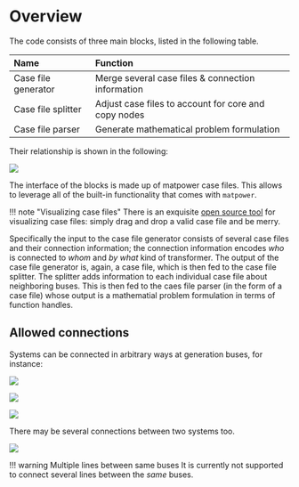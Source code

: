 # Overview 

The code consists of three main blocks, listed in the following table.

Name | Function
:--- | :---
Case file generator | Merge several case files & connection information |
Case file splitter | Adjust case files to account for core and copy nodes |
Case file parser | Generate mathematical problem formulation |

Their relationship is shown in the following:

[![](https://mermaid.ink/img/eyJjb2RlIjoiZ3JhcGggTFI7XG4gICAgY29ubihDb25uZWN0aW9uIGluZm9ybWF0aW9uKSAtLT4gZ2VuZXJhdG9yOjo6Y2FzZS1maWxlLXg7XG4gICAgbXBjMShDYXNlIGZpbGUgMSkgLS0-IGdlbmVyYXRvcihDYXNlIGZpbGUgZ2VuZXJhdG9yKTtcbiAgICBtcGMyKENhc2UgZmlsZSAyKSAtLT4gZ2VuZXJhdG9yO1xuICAgIG1wY2RvdCguLi4pIC0tPiBnZW5lcmF0b3IoQ2FzZSBmaWxlIGdlbmVyYXRvcik7XG4gICAgbXBjbihDYXNlIGZpbGUgbikgLS0-IGdlbmVyYXRvcihDYXNlIGZpbGUgZ2VuZXJhdG9yKTtcbiAgICBnZW5lcmF0b3ItLT5zcGxpdHRlcihDYXNlIGZpbGUgc3BsaXR0ZXIpOjo6Y2FzZS1maWxlLXg7XG4gICAgc3BsaXR0ZXItLT5wYXJzZXIoQ2FzZSBmaWxlIHBhcnNlcik6OjpjYXNlLWZpbGUteDtcbiAgICBwYXJzZXIgLS0-IHNvbHZlcjEoQURNTSk6Ojpzb2x2ZXI7XG4gICAgcGFyc2VyIC0tPiBzb2x2ZXIyKEFsYWRpbik6Ojpzb2x2ZXI7XG4gICAgcGFyc2VyIC0tPiBzb2x2ZXJEb3QoLi4uKTo6OnNvbHZlcjtcblxuICAgIHN0eWxlIGNvbm4gZmlsbDojZGRmZmRkO1xuICAgIGNsYXNzRGVmIGNhc2UtZmlsZS14IGZpbGw6I2JiYmJiYjtcbiAgICBjbGFzc0RlZiBzb2x2ZXIgZmlsbDojRkZBQTMzOyIsIm1lcm1haWQiOnsidGhlbWUiOiJkZWZhdWx0In19)](https://mermaid-js.github.io/mermaid-live-editor/#/edit/eyJjb2RlIjoiZ3JhcGggTFI7XG4gICAgY29ubihDb25uZWN0aW9uIGluZm9ybWF0aW9uKSAtLT4gZ2VuZXJhdG9yOjo6Y2FzZS1maWxlLXg7XG4gICAgbXBjMShDYXNlIGZpbGUgMSkgLS0-IGdlbmVyYXRvcihDYXNlIGZpbGUgZ2VuZXJhdG9yKTtcbiAgICBtcGMyKENhc2UgZmlsZSAyKSAtLT4gZ2VuZXJhdG9yO1xuICAgIG1wY2RvdCguLi4pIC0tPiBnZW5lcmF0b3IoQ2FzZSBmaWxlIGdlbmVyYXRvcik7XG4gICAgbXBjbihDYXNlIGZpbGUgbikgLS0-IGdlbmVyYXRvcihDYXNlIGZpbGUgZ2VuZXJhdG9yKTtcbiAgICBnZW5lcmF0b3ItLT5zcGxpdHRlcihDYXNlIGZpbGUgc3BsaXR0ZXIpOjo6Y2FzZS1maWxlLXg7XG4gICAgc3BsaXR0ZXItLT5wYXJzZXIoQ2FzZSBmaWxlIHBhcnNlcik6OjpjYXNlLWZpbGUteDtcbiAgICBwYXJzZXIgLS0-IHNvbHZlcjEoQURNTSk6Ojpzb2x2ZXI7XG4gICAgcGFyc2VyIC0tPiBzb2x2ZXIyKEFsYWRpbik6Ojpzb2x2ZXI7XG4gICAgcGFyc2VyIC0tPiBzb2x2ZXJEb3QoLi4uKTo6OnNvbHZlcjtcblxuICAgIHN0eWxlIGNvbm4gZmlsbDojZGRmZmRkO1xuICAgIGNsYXNzRGVmIGNhc2UtZmlsZS14IGZpbGw6I2JiYmJiYjtcbiAgICBjbGFzc0RlZiBzb2x2ZXIgZmlsbDojRkZBQTMzOyIsIm1lcm1haWQiOnsidGhlbWUiOiJkZWZhdWx0In19)

The interface of the blocks is made up of matpower case files.
This allows to leverage all of the built-in functionality that comes with `matpower`.

!!! note "Visualizing case files"
    There is an exquisite [open source tool](https://immersive.erc.monash.edu/STAC/) for visualizing case files: simply drag and drop a valid case file and be merry.

Specifically the input to the case file generator consists of several case files and their connection information; the connection information encodes *who* is connected to *whom* and *by what* kind of transformer.
The output of the case file generator is, again, a case file, which is then fed to the case file splitter.
The splitter adds information to each individual case file about neighboring buses.
This is then fed to the caes file parser (in the form of a case file) whose output is a mathematial problem formulation in terms of function handles.

## Allowed connections
Systems can be connected in arbitrary ways at generation buses, for instance:

[![](https://mermaid.ink/img/eyJjb2RlIjoiZ3JhcGggTFI7XG4gICBtYXN0ZXIoTWFzdGVyKSAtLT4gc2xhdmUxKFNsYXZlIDEpO1xuICAgbWFzdGVyIC0tPiBzbGF2ZTIoU2xhdmUgMik7IiwibWVybWFpZCI6eyJ0aGVtZSI6ImRlZmF1bHQifSwidXBkYXRlRWRpdG9yIjpmYWxzZX0)](https://mermaid-js.github.io/mermaid-live-editor/#/edit/eyJjb2RlIjoiZ3JhcGggTFI7XG4gICBtYXN0ZXIoTWFzdGVyKSAtLT4gc2xhdmUxKFNsYXZlIDEpO1xuICAgbWFzdGVyIC0tPiBzbGF2ZTIoU2xhdmUgMik7IiwibWVybWFpZCI6eyJ0aGVtZSI6ImRlZmF1bHQifSwidXBkYXRlRWRpdG9yIjpmYWxzZX0)

[![](https://mermaid.ink/img/eyJjb2RlIjoiZ3JhcGggTFI7XG4gICBtYXN0ZXIoTWFzdGVyKSAtLT4gc2xhdmUxKFNsYXZlIDEpIC0tPiBzbGF2ZTIoU2xhdmUgMikgLS0-IG1hc3RlcjsiLCJtZXJtYWlkIjp7InRoZW1lIjoiZGVmYXVsdCJ9LCJ1cGRhdGVFZGl0b3IiOmZhbHNlfQ)](https://mermaid-js.github.io/mermaid-live-editor/#/edit/eyJjb2RlIjoiZ3JhcGggTFI7XG4gICBtYXN0ZXIoTWFzdGVyKSAtLT4gc2xhdmUxKFNsYXZlIDEpIC0tPiBzbGF2ZTIoU2xhdmUgMikgLS0-IG1hc3RlcjsiLCJtZXJtYWlkIjp7InRoZW1lIjoiZGVmYXVsdCJ9LCJ1cGRhdGVFZGl0b3IiOmZhbHNlfQ)

[![](https://mermaid.ink/img/eyJjb2RlIjoiZ3JhcGggTFI7XG5tYXN0ZXIoTWFzdGVyKSAtLT4gc2xhdmUxKFNsYXZlIDEpIC0tPiBzbGF2ZTIoU2xhdmUgMik7IiwibWVybWFpZCI6eyJ0aGVtZSI6ImRlZmF1bHQifSwidXBkYXRlRWRpdG9yIjpmYWxzZX0)](https://mermaid-js.github.io/mermaid-live-editor/#/edit/eyJjb2RlIjoiZ3JhcGggTFI7XG5tYXN0ZXIoTWFzdGVyKSAtLT4gc2xhdmUxKFNsYXZlIDEpIC0tPiBzbGF2ZTIoU2xhdmUgMik7IiwibWVybWFpZCI6eyJ0aGVtZSI6ImRlZmF1bHQifSwidXBkYXRlRWRpdG9yIjpmYWxzZX0)

There may be several connections between two systems too.

[![](https://mermaid.ink/img/eyJjb2RlIjoiZ3JhcGggTFI7XG4gICBtYXN0ZXIoTWFzdGVyKSAtLT4gc2xhdmUxKFNsYXZlIDEpIC0tPiBzbGF2ZTIoU2xhdmUgMik7XG4gICBtYXN0ZXIoTWFzdGVyKSAtLT4gc2xhdmUxKFNsYXZlIDEpOyIsIm1lcm1haWQiOnsidGhlbWUiOiJkZWZhdWx0In0sInVwZGF0ZUVkaXRvciI6ZmFsc2V9)](https://mermaid-js.github.io/mermaid-live-editor/#/edit/eyJjb2RlIjoiZ3JhcGggTFI7XG4gICBtYXN0ZXIoTWFzdGVyKSAtLT4gc2xhdmUxKFNsYXZlIDEpIC0tPiBzbGF2ZTIoU2xhdmUgMik7XG4gICBtYXN0ZXIoTWFzdGVyKSAtLT4gc2xhdmUxKFNsYXZlIDEpOyIsIm1lcm1haWQiOnsidGhlbWUiOiJkZWZhdWx0In0sInVwZGF0ZUVkaXRvciI6ZmFsc2V9)

!!! warning Multiple lines between same buses
    It is currently not supported to connect several lines between the *same* buses.
